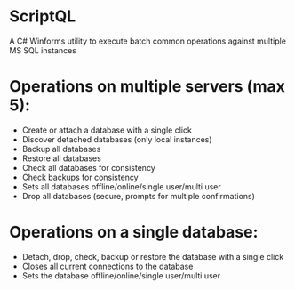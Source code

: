 ScriptQL
========

A C# Winforms utility to execute batch common operations against multiple MS SQL instances 

# Operations on multiple servers (max 5):
- Create or attach a database with a single click
- Discover detached databases (only local instances)
- Backup all databases
- Restore all databases
- Check all databases for consistency
- Check backups for consistency
- Sets all databases offline/online/single user/multi user
- Drop all databases (secure, prompts for multiple confirmations)

# Operations on a single database:
- Detach, drop, check, backup or restore the database with a single click
- Closes all current connections to the database
- Sets the database offline/online/single user/multi user
